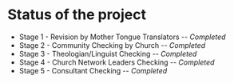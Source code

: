 # Status of the project

* Stage 1 - Revision by Mother Tongue Translators -- _Completed_
* Stage 2 - Community Checking by Church -- _Completed_
* Stage 3 - Theologian/Linguist Checking -- _Completed_
* Stage 4 - Church Network Leaders Checking -- _Completed_
* Stage 5 - Consultant Checking -- _Completed_